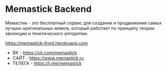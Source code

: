 # Memastick Backend

Мемастик - это бесплатный сервис для создания и продвижения самых лучших оригинальных мемов, который работает по принципу теории эволюции и генетического алгоритма. 

https://memastick-front.herokuapp.com

- ВК - https://vk.com/memastick
- САЙТ - https://www.memastick.ru
- ТЕЛЕГА - https://t.me/memastick

